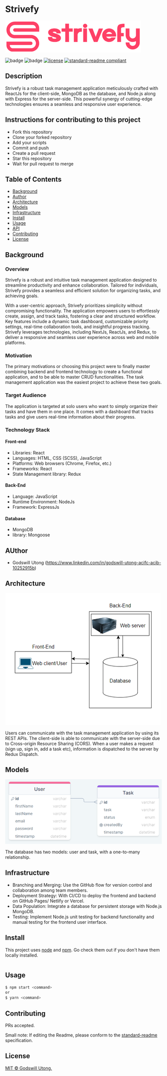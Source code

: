 # Strivefy

![banner](https://github.com/G-V-Utong/strivefy/blob/main/client/public/images/Main%20logo.PNG)

![badge]()
![badge]()
[![license](https://img.shields.io/github/license/G-V-Utong/strivefy.svg)](LICENSE)
[![standard-readme compliant](https://img.shields.io/badge/readme%20style-standard-brightgreen.svg?style=flat-square)](https://github.com/RichardLitt/standard-readme)

## Description

Strivefy is a robust task management application meticulously crafted with ReactJs for the client-side, MongoDB as the database, and Node.js along with Express for the server-side. This powerful synergy of cutting-edge technologies ensures a seamless and responsive user experience.

## Instructions for contributing to this project

- Fork this repository
- Clone your forked repository
- Add your scripts
- Commit and push
- Create a pull request
- Star this repository
- Wait for pull request to merge

## Table of Contents

- [Background](#background)
- [Author](#author)
- [Architecture](#architecture)
- [Models](#models)
- [Infrastructure](#infrastructure)
- [Install](#install)
- [Usage](#usage)
- [API](#api)
- [Contributing](#contributing)
- [License](#license)

## Background

### Overview
Strivefy is a robust and intuitive task management application designed to streamline productivity and enhance collaboration. Tailored for individuals, Strivefy provides a seamless and efficient solution for organizing tasks, and achieving goals.

With a user-centric approach, Strivefy prioritizes simplicity without compromising functionality. The application empowers users to effortlessly create, assign, and track tasks, fostering a clear and structured workflow. Key features include a dynamic task dashboard, customizable priority settings, real-time collaboration tools, and insightful progress tracking. Strivefy leverages technologies, including NextJs, ReactJs, and Redux, to deliver a responsive and seamless user experience across web and mobile platforms.

### Motivation
The primary motivations or choosing this project were to finally master combining backend and frontend technology to create a functional application, and to be able to master CRUD functionalities. The task management application was the easiest project to achieve these two goals.

### Target Audience
The application is targeted at solo users who want to simply organize their tasks and have them in one place. It comes with a dashboard that tracks tasks and give users real-time information about their progress.

### Technology Stack
#### Front-end
- Libraries: React
- Languages: HTML, CSS (SCSS), JavaScript
- Platforms: Web browsers (Chrome, Firefox, etc.)
- Frameworks: React
- State Management library: Redux
#### Back-End
- Language: JavaScript
- Runtime Environment: NodeJs
- Framework: ExpressJs
#### Database
- MongoDB
- library: Mongoose

## AUthor 
- Godswill Utong (https://www.linkedin.com/in/godswill-utong-acifc-acib-10252915b) 

## Architecture 
![architecture](https://github.com/G-V-Utong/strivefy/blob/main/client/public/images/Simple%20architecture.PNG)

Users can communicate with the task management application by using its REST APIs. The client-side is able to communicate with the server-side due to Cross-origin Resource Sharing (CORS). When a user makes a request (sign up, sign in, add a task etc), information is dispatched to the server by Redux Dispatch.

## Models
![Models](https://github.com/G-V-Utong/strivefy/blob/main/client/public/images/Models.PNG)

The database has two models: user and task, with a one-to-many relationship.

## Infrastructure

- Branching and Merging: Use the GitHub flow for version control and collaboration among team members.
- Deployment Strategy: With CI/CD to deploy the frontend and backend on GitHub Pages/ Netlify or Vercel.
- Data Population: Integrate a database for persistent storage with Node.js MongoDB.
- Testing: Implement Node.js unit testing for backend functionality and manual testing for the frontend user interface.

## Install

This project uses [node](http://nodejs.org) and [npm](https://npmjs.com). Go check them out if you don't have them locally installed.

```
```

## Usage

```sh
$ npm start <command> 
or 
$ yarn <command>
```

## Contributing

PRs accepted.

Small note: If editing the Readme, please conform to the [standard-readme](https://github.com/RichardLitt/standard-readme) specification.

## License

[MIT © Godswill Utong.](../LICENSE)
